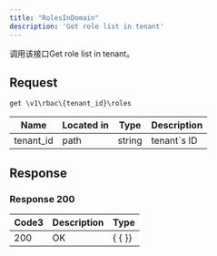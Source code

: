 ```yaml
---
title: "RolesInDomain"
description: 'Get role list in tenant'
---
```



调用该接口Get role list in tenant。



## Request


```
get \v1\rbac\{tenant_id}\roles
```



| Name | Located in | Type | Description | 
| ---- | ---------- | ----------- | ----------- | 
| tenant_id | path | string | tenant`s ID |  





## Response



### Response  200


| Code3 | Description | Type | 
| ---- | ----------- | ------ | 
| 200 | OK | {   { }} |
 


